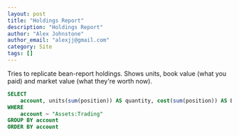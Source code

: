 ```yaml
---
layout: post
title: "Holdings Report"
description: "Holdings Report"
author: "Alex Johnstone"
author_email: "alexjj@gmail.com"
category: Site
tags: []
---
```


Tries to replicate bean-report holdings. Shows units, book value (what you paid) and market value (what they're worth now).

~~~sql
SELECT 
	account, units(sum(position)) AS quantity, cost(sum(position)) AS Book , convert(units(sum(position)), "USD") AS Market
WHERE
	account ~ "Assets:Trading" 
GROUP BY account 
ORDER BY account

~~~
